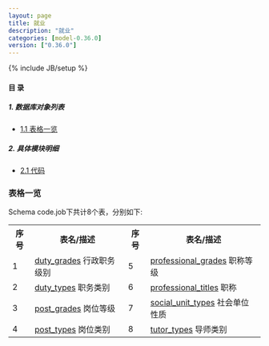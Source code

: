 ```yaml
---
layout: page
title: 就业 
description: "就业"
categories: [model-0.36.0]
version: ["0.36.0"]
---
```

{% include JB/setup %}

#### 目 录

##### 1. 数据库对象列表
  * [1.1 表格一览](index.html#表格一览)

##### 2. 具体模块明细
* [2.1 代码](/model/code/job/all.html)

### 表格一览
Schema code.job下共计8个表，分别如下:

<table class="table table-bordered table-striped table-condensed">
  <tr>
    <th class="info_header text-center">序号</th>
    <th class="info_header">表名/描述</th>
    <th class="info_header text-center">序号</th>
    <th class="info_header">表名/描述</th>
  </tr>
  <tr>
    <td>1</td>
    <td><a href="/model/code/job/all.html#表格-duty_grades-行政职务级别">duty_grades</a> 行政职务级别</td>
    <td>5</td>
    <td><a href="/model/code/job/all.html#表格-professional_grades-职称等级">professional_grades</a> 职称等级</td>
  </tr>
  <tr>
    <td>2</td>
    <td><a href="/model/code/job/all.html#表格-duty_types-职务类别">duty_types</a> 职务类别</td>
    <td>6</td>
    <td><a href="/model/code/job/all.html#表格-professional_titles-职称">professional_titles</a> 职称</td>
  </tr>
  <tr>
    <td>3</td>
    <td><a href="/model/code/job/all.html#表格-post_grades-岗位等级">post_grades</a> 岗位等级</td>
    <td>7</td>
    <td><a href="/model/code/job/all.html#表格-social_unit_types-社会单位性质">social_unit_types</a> 社会单位性质</td>
  </tr>
  <tr>
    <td>4</td>
    <td><a href="/model/code/job/all.html#表格-post_types-岗位类别">post_types</a> 岗位类别</td>
    <td>8</td>
    <td><a href="/model/code/job/all.html#表格-tutor_types-导师类别">tutor_types</a> 导师类别</td>
  </tr>
</table>

